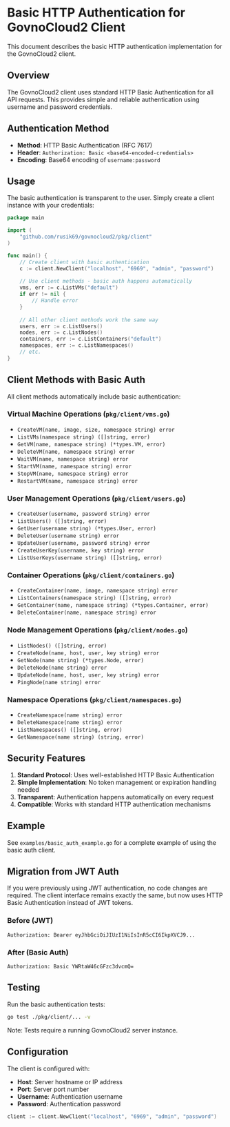 # Basic HTTP Authentication for GovnoCloud2 Client

This document describes the basic HTTP authentication implementation for the GovnoCloud2 client.

## Overview

The GovnoCloud2 client uses standard HTTP Basic Authentication for all API requests. This provides simple and reliable authentication using username and password credentials.

## Authentication Method

- **Method**: HTTP Basic Authentication (RFC 7617)
- **Header**: `Authorization: Basic <base64-encoded-credentials>`
- **Encoding**: Base64 encoding of `username:password`

## Usage

The basic authentication is transparent to the user. Simply create a client instance with your credentials:

```go
package main

import (
    "github.com/rusik69/govnocloud2/pkg/client"
)

func main() {
    // Create client with basic authentication
    c := client.NewClient("localhost", "6969", "admin", "password")
    
    // Use client methods - basic auth happens automatically
    vms, err := c.ListVMs("default")
    if err != nil {
        // Handle error
    }
    
    // All other client methods work the same way
    users, err := c.ListUsers()
    nodes, err := c.ListNodes()
    containers, err := c.ListContainers("default")
    namespaces, err := c.ListNamespaces()
    // etc.
}
```

## Client Methods with Basic Auth

All client methods automatically include basic authentication:

### Virtual Machine Operations (`pkg/client/vms.go`)
- `CreateVM(name, image, size, namespace string) error`
- `ListVMs(namespace string) ([]string, error)`
- `GetVM(name, namespace string) (*types.VM, error)`
- `DeleteVM(name, namespace string) error`
- `WaitVM(name, namespace string) error`
- `StartVM(name, namespace string) error`
- `StopVM(name, namespace string) error`
- `RestartVM(name, namespace string) error`

### User Management Operations (`pkg/client/users.go`)
- `CreateUser(username, password string) error`
- `ListUsers() ([]string, error)`
- `GetUser(username string) (*types.User, error)`
- `DeleteUser(username string) error`
- `UpdateUser(username, password string) error`
- `CreateUserKey(username, key string) error`
- `ListUserKeys(username string) ([]string, error)`

### Container Operations (`pkg/client/containers.go`)
- `CreateContainer(name, image, namespace string) error`
- `ListContainers(namespace string) ([]string, error)`
- `GetContainer(name, namespace string) (*types.Container, error)`
- `DeleteContainer(name, namespace string) error`

### Node Management Operations (`pkg/client/nodes.go`)
- `ListNodes() ([]string, error)`
- `CreateNode(name, host, user, key string) error`
- `GetNode(name string) (*types.Node, error)`
- `DeleteNode(name string) error`
- `UpdateNode(name, host, user, key string) error`
- `PingNode(name string) error`

### Namespace Operations (`pkg/client/namespaces.go`)
- `CreateNamespace(name string) error`
- `DeleteNamespace(name string) error`
- `ListNamespaces() ([]string, error)`
- `GetNamespace(name string) (string, error)`

## Security Features

1. **Standard Protocol**: Uses well-established HTTP Basic Authentication
2. **Simple Implementation**: No token management or expiration handling needed
3. **Transparent**: Authentication happens automatically on every request
4. **Compatible**: Works with standard HTTP authentication mechanisms

## Example

See `examples/basic_auth_example.go` for a complete example of using the basic auth client.

## Migration from JWT Auth

If you were previously using JWT authentication, no code changes are required. The client interface remains exactly the same, but now uses HTTP Basic Authentication instead of JWT tokens.

### Before (JWT)
```
Authorization: Bearer eyJhbGciOiJIUzI1NiIsInR5cCI6IkpXVCJ9...
```

### After (Basic Auth)
```
Authorization: Basic YWRtaW46cGFzc3dvcmQ=
```

## Testing

Run the basic authentication tests:

```bash
go test ./pkg/client/... -v
```

Note: Tests require a running GovnoCloud2 server instance.

## Configuration

The client is configured with:

- **Host**: Server hostname or IP address
- **Port**: Server port number
- **Username**: Authentication username
- **Password**: Authentication password

```go
client := client.NewClient("localhost", "6969", "admin", "password")
``` 